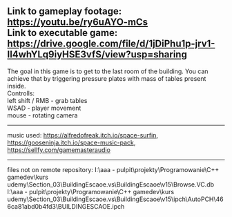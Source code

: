 Link to gameplay footage:
https://youtu.be/ry6uAYO-mCs
<br>
Link to executable game:
https://drive.google.com/file/d/1jDiPhu1p-jrv1-II4whYLq9iyHSE3vfS/view?usp=sharing
<br>
----------------------------
The goal in this game is to get to the last room of the building.
You can achieve that by triggering pressure plates with mass of tables present inside.
<br>
Controlls:
<br>
left shift / RMB - grab tables
<br>
WSAD - player movement
<br>
mouse - rotating camera

----------------------------
music used:
https://alfredofreak.itch.io/space-surfin, 
https://gooseninja.itch.io/space-music-pack, 
https://sellfy.com/gamemasteraudio

----------------------------
files not on remote repository:
I:\aaa - pulpit\projekty\Programowanie\C++ gamedev\kurs udemy\Section_03\BuildingEscaoe\.vs\BuildingEscaoe\v15\Browse.VC.db
I:\aaa - pulpit\projekty\Programowanie\C++ gamedev\kurs udemy\Section_03\BuildingEscaoe\.vs\BuildingEscaoe\v15\ipch\AutoPCH\466ca81abd0b4fd3\BUILDINGESCAOE.ipch
